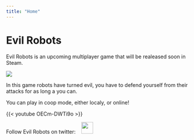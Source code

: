 ```yaml
---
title: "Home"
---
```


# Evil Robots

Evil Robots is an upcoming multiplayer game that will be realeased soon in Steam.

![](img/evil_robots_gameplay.webp)

In this game robots have turned evil, you have to defend yourself from their attacks for as long a you can.

You can play in coop mode, either localy, or online!

{{< youtube OECm-DWTi9o >}}

Follow Evil Robots on twitter: &nbsp;&nbsp; <a href="https://twitter.com/robots_evil"><img src="img/twitter.png" width=32></a>
